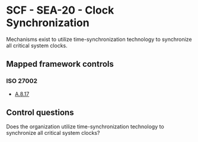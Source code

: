 # SCF - SEA-20 - Clock Synchronization
Mechanisms exist to utilize time-synchronization technology to synchronize all critical system clocks. 
## Mapped framework controls
### ISO 27002
- [A.8.17](../iso27002/a-8.md#a817)
  
## Control questions
Does the organization utilize time-synchronization technology to synchronize all critical system clocks? 
  